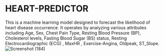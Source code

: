 # HEART-PREDICTOR
 This is a machine learning model designed to forecast the likelihood of heart disease occurrence. It operates by analyzing various attributes including Age, Sex, Chest Pain Type, Resting Blood Pressure (BP), Cholesterol levels, Fasting Blood Sugar (BS) status, Resting Electrocardiographic (ECG) , MaxHR , Exercise-Angina, Oldpeak, ST_Slope.
![Screenshot (184)](https://github.com/Priyanshi0912/HEART-DISEASE-PREDICTOR/assets/101731203/73e59e95-1aad-4dcc-b99f-5c401d38f202)
